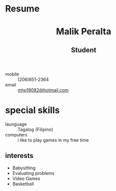 Resume
======
<!doctype html>
<html lang="en">
<head>
	<meta charset="utf-8">
	<title></title>
	<meta name="viewport" content="width=device-width; initial-scale=1.0; maximum-scale=1.0; user-scalable=0;">
	<link rel="stylesheet" href="css/resume.css">
</head>
<body>
	<div id="conanier">
		<div id="inner-wrap">
			<div id="main" role="main">
			<div class="col col-one">
				<div>
					<header>
					<hgroup>
						<h1>Malik Peralta</h1>
						<h2>Student</h2>
					</hgroup>
					</header>
				<div id="contact-info">
					<dl>
						<dt>mobile</dt>
						<dd>(206)851-2364</dd>
						<dt>email</dt>
						<dd>
							<a href="mailto:mhp19082@hotmail.com? subject=feedback">
							mhp19082@hotmail.com</a>
							</dd>
						</dl>
					</div>
				</div>
				<div class="col col-two"
					<article>
						<h1>special skills</h1>
						<dl>
							<dt>launguage</dt>
							<dd>Tagalog (Filipino)</dd>
							<dt>computers</dt>
							<dd>i like to play games in my free time</dd>
						</dl>
					</article>
					<article>
						<h1>interests</h1>
						<ul>
							<li>Babysitting</li>
							<li>Evaluating problems</li>
							<li>Video Games</li>
							<li>Basketball</li>
						</ul>
					</article>
				</div>
				</div>
			<footer></footer>
		</div>
		</div>
		</div>
	</body>
	</html>
